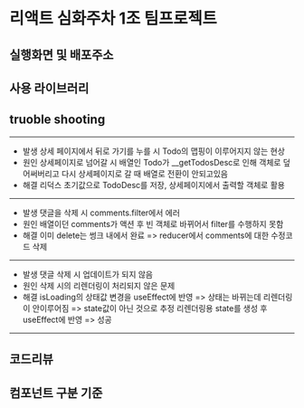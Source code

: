 # 리액트 심화주차 1조 팀프로젝트

## 실행화면 및 배포주소

## 사용 라이브러리

## truoble shooting

---

- 발생
  상세 페이지에서 뒤로 가기를 누를 시
  Todo의 맵핑이 이루어지지 않는 현상
- 원인
  상세페이지로 넘어갈 시 배열인 Todo가
  \_\_getTodosDesc로 인해 객체로 덮어써버리고
  다시 상세페이지로 갈 때 배열로 전환이 안되고있음
- 해결
  리덕스 초기값으로 TodoDesc를 저장, 상세페이지에서 출력할 객체로 활용

---

- 발생
  댓글을 삭제 시 comments.filter에서 에러
- 원인
  배열이던 comments가 액션 후 빈 객체로 바뀌어서
  filter를 수행하지 못함
- 해결
  이미 delete는 썽크 내에서 완료 => reducer에서 comments에 대한 수정코드 삭제

---

- 발생
  댓글 삭제 시 업데이트가 되지 않음
- 원인
  삭제 시의 리렌더링이 처리되지 않은 문제
- 해결
  isLoading의 상태값 변경을 useEffect에 반영
  => 상태는 바뀌는데 리렌더링이 안이루어짐 => state값이 아닌 것으로 추정
  리렌더링용 state를 생성 후 useEffect에 반영 => 성공

---

## 코드리뷰

## 컴포넌트 구분 기준
